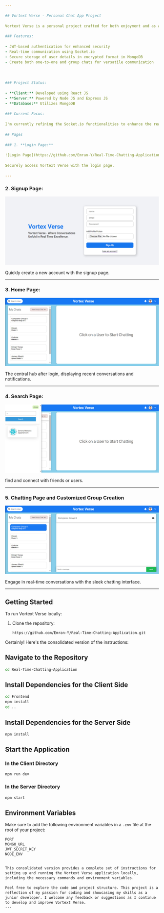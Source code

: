 ```yaml
---

## Vortext Verse - Personal Chat App Project

Vortext Verse is a personal project crafted for both enjoyment and as a testament to my skills in Full Stack development. This project, implemented using a React JS client, Node JS and Express JS server, and a MongoDB database.

### Features:

- JWT-based authentication for enhanced security
- Real-time communication using Socket.io
- Secure storage of user details in encrypted format in MongoDB
- Create both one-to-one and group chats for versatile communication

  

### Project Status:

- **Client:** Developed using React JS
- **Server:** Powered by Node JS and Express JS
- **Database:** Utilizes MongoDB

### Current Focus:

I'm currently refining the Socket.io functionalities to enhance the real-time communication experience and another features.

## Pages

### 1. **Login Page:**

![Login Page](https://github.com/Emran-Y/Real-Time-Chatting-Application/blob/master/Screenshots/login.jpg)

Securely access Vortext Verse with the login page.

---
```


### 2. **Signup Page:**

![Signup Page](https://github.com/Emran-Y/Real-Time-Chatting-Application/blob/master/Screenshots/signup.jpg)

Quickly create a new account with the signup page.

---

### 3. **Home Page:**

![Home Page](https://github.com/Emran-Y/Real-Time-Chatting-Application/blob/master/Screenshots/homejpg.jpg)

The central hub after login, displaying recent conversations and notifications.

---

### 4. **Search Page:**

![Search Page](https://github.com/Emran-Y/Real-Time-Chatting-Application/blob/master/Screenshots/searchBar.jpg)

find and connect with friends or users.

---

### 5. **Chatting Page and Customized Group Creation**

![Chatting Page](https://github.com/Emran-Y/Real-Time-Chatting-Application/blob/master/Screenshots/chattingOpened.jpg)

Engage in real-time conversations with the sleek chatting interface.

---

## Getting Started

To run Vortext Verse locally:

1. Clone the repository:
   ```bash
   https://github.com/Emran-Y/Real-Time-Chatting-Application.git

Certainly! Here's the consolidated version of the instructions:


## Navigate to the Repository
```bash
cd Real-Time-Chatting-Application
```

## Install Dependencies for the Client Side
```bash
cd Frontend
npm install
cd ..
```

## Install Dependencies for the Server Side
```bash
npm install
```

## Start the Application

### In the Client Directory
```bash
npm run dev
```

### In the Server Directory
```bash
npm start
```

## Environment Variables

Make sure to add the following environment variables in a `.env` file at the root of your project:

```plaintext
PORT
MONGO_URL
JWT_SECRET_KEY
NODE_ENV
```


```

This consolidated version provides a complete set of instructions for setting up and running the Vortext Verse application locally, including the necessary commands and environment variables.

Feel free to explore the code and project structure. This project is a reflection of my passion for coding and showcasing my skills as a junior developer. I welcome any feedback or suggestions as I continue to develop and improve Vortext Verse.
---

